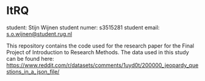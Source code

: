 # ItRQ

student: Stijn Wijnen
student numer: s3515281
student email: s.o.wijnen@student.rug.nl

This repository contains the code used for the research paper for the Final Project of Introduction to Research Methods.
The data used in this study can be found here: https://www.reddit.com/r/datasets/comments/1uyd0t/200000_jeopardy_questions_in_a_json_file/

